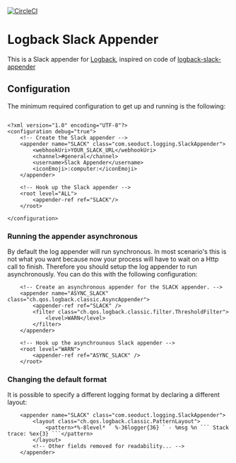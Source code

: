 
[![CircleCI](https://circleci.com/gh/bobvandenberge/logback-slack-appender.svg?style=svg)](https://circleci.com/gh/bobvandenberge/logback-slack-appender)

# Logback Slack Appender
This is a Slack appender for [Logback](http://logback.qos.ch/), inspired on code of [logback-slack-appender](https://github.com/maricn/logback-slack-appender)

## Configuration
The minimum required configuration to get up and running is the following:

```

<?xml version="1.0" encoding="UTF-8"?>
<configuration debug="true">
    <!-- Create the Slack appender -->
    <appender name="SLACK" class="com.seoduct.logging.SlackAppender">
        <webhookUri>YOUR_SLACK_URL</webhookUri>
        <channel>#general</channel>
        <username>Slack Appender</username>
        <iconEmoji>:computer:</iconEmoji>
    </appender>

    <!-- Hook up the Slack appender --> 
    <root level="ALL">
        <appender-ref ref="SLACK"/>
    </root>

</configuration>

```

### Running the appender asynchronous
By default the log appender will run synchronous. In most scenario's this is not what you want because now your process will have to wait on a Http call to finish.
Therefore you should setup the log appender to run asynchronously. You can do this with the following configuration:

```
    <!-- Create an asynchronous appender for the SLACK appender. -->
    <appender name="ASYNC_SLACK" class="ch.qos.logback.classic.AsyncAppender">
        <appender-ref ref="SLACK" />
        <filter class="ch.qos.logback.classic.filter.ThresholdFilter">
            <level>WARN</level>
        </filter>
    </appender>

    <!-- Hook up the asynchrounous Slack appender --> 
    <root level="WARN">
        <appender-ref ref="ASYNC_SLACK" />
    </root>
```

### Changing the default format
It is possible to specify a different logging format by declaring a different layout: 

```
    <appender name="SLACK" class="com.seoduct.logging.SlackAppender">
        <layout class="ch.qos.logback.classic.PatternLayout">
            <pattern>*%-8level* ` %-36logger{36} ` - %msg %n ``` Stack trace: %ex{3} ```</pattern>
        </layout>
        <!-- Other fields removed for readability... -->
    </appender>
```